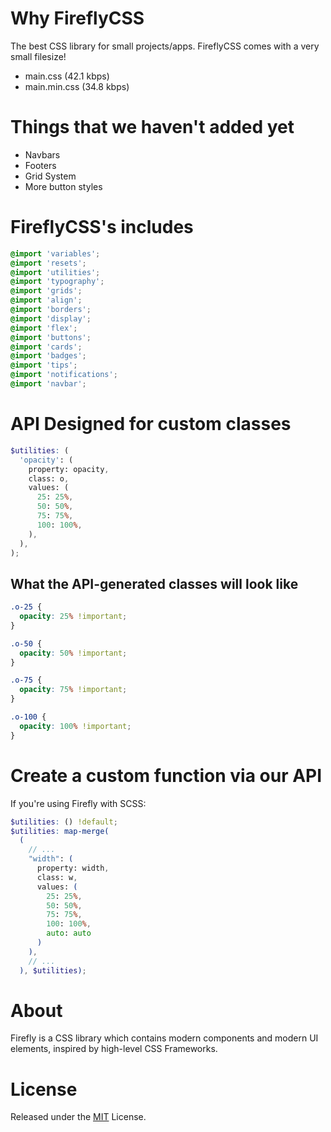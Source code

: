 # Why FireflyCSS
The best CSS library for small projects/apps. FireflyCSS comes with a very small filesize!

- main.css (42.1 kbps)
- main.min.css (34.8 kbps)

# Things that we haven't added yet

- Navbars
- Footers
- Grid System
- More button styles

# FireflyCSS's includes

```scss
@import 'variables';
@import 'resets';
@import 'utilities';
@import 'typography';
@import 'grids';
@import 'align';
@import 'borders';
@import 'display';
@import 'flex';
@import 'buttons';
@import 'cards';
@import 'badges';
@import 'tips';
@import 'notifications';
@import 'navbar';
```

# API Designed for custom classes

```scss
$utilities: (
  'opacity': (
    property: opacity,
    class: o,
    values: (
      25: 25%,
      50: 50%,
      75: 75%,
      100: 100%,
    ),
  ),
);
```

## What the API-generated classes will look like

```scss
.o-25 {
  opacity: 25% !important;
}

.o-50 {
  opacity: 50% !important;
}

.o-75 {
  opacity: 75% !important;
}

.o-100 {
  opacity: 100% !important;
}
```

# Create a custom function via our API

If you're using Firefly with SCSS:

```scss
$utilities: () !default;
$utilities: map-merge(
  (
    // ...
    "width": (
      property: width,
      class: w,
      values: (
        25: 25%,
        50: 50%,
        75: 75%,
        100: 100%,
        auto: auto
      )
    ),
    // ...
  ), $utilities);
```

# About
Firefly is a CSS library which contains modern components and modern UI elements, inspired by high-level CSS Frameworks.

# License
Released under the [MIT](https://mit-license.org/) License.
